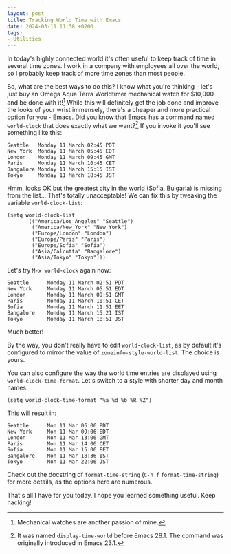 ```yaml
---
layout: post
title: Tracking World Time with Emacs
date: 2024-03-11 11:38 +0200
tags:
- Utilities
---
```


In today's highly connected world it's often useful to keep track of time in several
time zones. I work in a company with employees all over the world, so I probably keep track
of more time zones than most people.

So, what are the best ways to do this? I know what you're thinking - let's just
buy an Omega Aqua Terra Worldtimer mechanical watch for $10,000 and be done with
it![^1] While this will definitely get the job done and improve the looks of
your wrist immensely, there's a cheaper and more practical option for you -
Emacs. Did you know that Emacs has a command named `world-clock` that does
exactly what we want?[^2] If you invoke it you'll see something like this:

```
Seattle   Monday 11 March 02:45 PDT
New York  Monday 11 March 05:45 EDT
London    Monday 11 March 09:45 GMT
Paris     Monday 11 March 10:45 CET
Bangalore Monday 11 March 15:15 IST
Tokyo     Monday 11 March 18:45 JST
```

Hmm, looks OK but the greatest city in the world (Sofia, Bulgaria) is missing from
the list... That's totally unacceptable! We can fix this by tweaking the
variable `world-clock-list`:

``` emacs-lisp
(setq world-clock-list
      '(("America/Los_Angeles" "Seattle")
        ("America/New_York" "New York")
        ("Europe/London" "London")
        ("Europe/Paris" "Paris")
        ("Europe/Sofia" "Sofia")
        ("Asia/Calcutta" "Bangalore")
        ("Asia/Tokyo" "Tokyo")))
```

Let's try `M-x world-clock` again now:

```
Seattle      Monday 11 March 02:51 PDT
New York     Monday 11 March 05:51 EDT
London       Monday 11 March 09:51 GMT
Paris        Monday 11 March 10:51 CET
Sofia        Monday 11 March 11:51 EET
Bangalore    Monday 11 March 15:21 IST
Tokyo        Monday 11 March 18:51 JST
```

Much better!

By the way, you don't really have to edit `world-clock-list`, as by default it's configured to
mirror the value of `zoneinfo-style-world-list`. The choice is yours.

You can also configure the way the world time entries are displayed using `world-clock-time-format`. Let's switch to a style with shorter day and month names:

``` emacs-lisp
(setq world-clock-time-format "%a %d %b %R %Z")
```

This will result in:

```
Seattle      Mon 11 Mar 06:06 PDT
New York     Mon 11 Mar 09:06 EDT
London       Mon 11 Mar 13:06 GMT
Paris        Mon 11 Mar 14:06 CET
Sofia        Mon 11 Mar 15:06 EET
Bangalore    Mon 11 Mar 18:36 IST
Tokyo        Mon 11 Mar 22:06 JST
```

Check out the docstring of `format-time-string` (`C-h f` `format-time-string`) for more details, as the options here are numerous.

That's all I have for you today. I hope you learned something useful. Keep hacking!

[^1]: Mechanical watches are another passion of mine.
[^2]: It was named `display-time-world` before Emacs 28.1. The command was originally introduced in Emacs 23.1.
